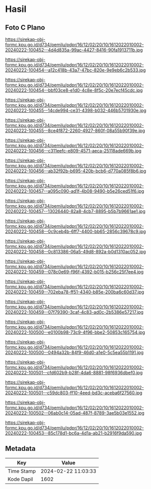# Hasil

## Foto C Plano

https://sirekap-obj-formc.kpu.go.id/d734/pemilu/pdpr/16/12/02/20/10/1612022010002-20240222-100452--4d4d835a-99ac-4427-8416-90fa1913711b.jpg

https://sirekap-obj-formc.kpu.go.id/d734/pemilu/pdpr/16/12/02/20/10/1612022010002-20240222-100454--a12c418b-43a7-47bc-820e-9e9eb6c2b533.jpg

https://sirekap-obj-formc.kpu.go.id/d734/pemilu/pdpr/16/12/02/20/10/1612022010002-20240222-100454--bbf03ce8-e1d0-4c8e-8f5c-20e7ecf45cdc.jpg

https://sirekap-obj-formc.kpu.go.id/d734/pemilu/pdpr/16/12/02/20/10/1612022010002-20240222-100455--14cde994-ce31-4398-b032-446b5701930e.jpg

https://sirekap-obj-formc.kpu.go.id/d734/pemilu/pdpr/16/12/02/20/10/1612022010002-20240222-100455--8ce4f872-2260-4927-860f-08a55b90f39e.jpg

https://sirekap-obj-formc.kpu.go.id/d734/pemilu/pdpr/16/12/02/20/10/1612022010002-20240222-100456--c311eefc-e809-4571-aeca-25118ade669b.jpg

https://sirekap-obj-formc.kpu.go.id/d734/pemilu/pdpr/16/12/02/20/10/1612022010002-20240222-100456--ab32f92b-b695-420b-bcb6-d770a085f8b6.jpg

https://sirekap-obj-formc.kpu.go.id/d734/pemilu/pdpr/16/12/02/20/10/1612022010002-20240222-100457--a095c090-ad1f-4b08-9490-b5e26ced51f6.jpg

https://sirekap-obj-formc.kpu.go.id/d734/pemilu/pdpr/16/12/02/20/10/1612022010002-20240222-100457--13026440-82a8-4cb7-8895-b5b7b9661ae1.jpg

https://sirekap-obj-formc.kpu.go.id/d734/pemilu/pdpr/16/12/02/20/10/1612022010002-20240222-100458--0c9ceb4b-6ff7-4400-bb65-2856c39678c9.jpg

https://sirekap-obj-formc.kpu.go.id/d734/pemilu/pdpr/16/12/02/20/10/1612022010002-20240222-100458--0c813386-06a5-49d8-892a-b0d1310ac052.jpg

https://sirekap-obj-formc.kpu.go.id/d734/pemilu/pdpr/16/12/02/20/10/1612022010002-20240222-100459--078c0e69-f96f-4392-b015-b256c25f7ee4.jpg

https://sirekap-obj-formc.kpu.go.id/d734/pemilu/pdpr/16/12/02/20/10/1612022010002-20240222-100459--702eba78-ff51-4340-b85e-200ba6c60d37.jpg

https://sirekap-obj-formc.kpu.go.id/d734/pemilu/pdpr/16/12/02/20/10/1612022010002-20240222-100459--07f79390-3caf-4c83-ad0c-2b5386e57217.jpg

https://sirekap-obj-formc.kpu.go.id/d734/pemilu/pdpr/16/12/02/20/10/1612022010002-20240222-100500--e0100b98-73c9-4f96-bbe2-50853c165754.jpg

https://sirekap-obj-formc.kpu.go.id/d734/pemilu/pdpr/16/12/02/20/10/1612022010002-20240222-100500--0494a32b-84f9-46d0-a1e0-5c5ea55b1191.jpg

https://sirekap-obj-formc.kpu.go.id/d734/pemilu/pdpr/16/12/02/20/10/1612022010002-20240222-100501--cfd602b9-b28f-4da6-8881-98f6936dbef0.jpg

https://sirekap-obj-formc.kpu.go.id/d734/pemilu/pdpr/16/12/02/20/10/1612022010002-20240222-100501--c59dc803-ff10-4eed-bd3c-aceba6f27560.jpg

https://sirekap-obj-formc.kpu.go.id/d734/pemilu/pdpr/16/12/02/20/10/1612022010002-20240222-100502--06ab0c14-05ad-487f-8789-3ae5b03e1552.jpg

https://sirekap-obj-formc.kpu.go.id/d734/pemilu/pdpr/16/12/02/20/10/1612022010002-20240222-100453--85c178d1-bc6a-4d1a-ab21-b2916f9da590.jpg


## Metadata

| Key        | Value               |
| ---------- | ------------------- |
| Time Stamp | 2024-02-22 11:03:33 |
| Kode Dapil | 1602                |



